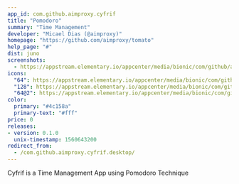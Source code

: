 ```yaml
---
app_id: com.github.aimproxy.cyfrif
title: "Pomodoro"
summary: "Time Management"
developer: "Micael Dias (@aimproxy)"
homepage: "https://github.com/aimproxy/tomato"
help_page: "#"
dist: juno
screenshots:
  - https://appstream.elementary.io/appcenter/media/bionic/com/github/aimproxy.cyfrif/19A21C5D4211C4ACA286FAC49B8E1942/screenshots/image-1_orig.png
icons:
  "64": https://appstream.elementary.io/appcenter/media/bionic/com/github/aimproxy.cyfrif/19A21C5D4211C4ACA286FAC49B8E1942/icons/64x64/com.github.aimproxy.cyfrif_com.github.aimproxy.cyfrif.png
  "128": https://appstream.elementary.io/appcenter/media/bionic/com/github/aimproxy.cyfrif/19A21C5D4211C4ACA286FAC49B8E1942/icons/128x128/com.github.aimproxy.cyfrif_com.github.aimproxy.cyfrif.png
  "64@2": https://appstream.elementary.io/appcenter/media/bionic/com/github/aimproxy.cyfrif/19A21C5D4211C4ACA286FAC49B8E1942/icons/64x64@2/com.github.aimproxy.cyfrif_com.github.aimproxy.cyfrif.png
color:
  primary: "#4c158a"
  primary-text: "#fff"
price: 0
releases:
- version: 0.1.0
  unix-timestamp: 1560643200
redirect_from:
  - /com.github.aimproxy.cyfrif.desktop/
---
```


<p>Cyfrif is a Time Management App using Pomodoro Technique</p>